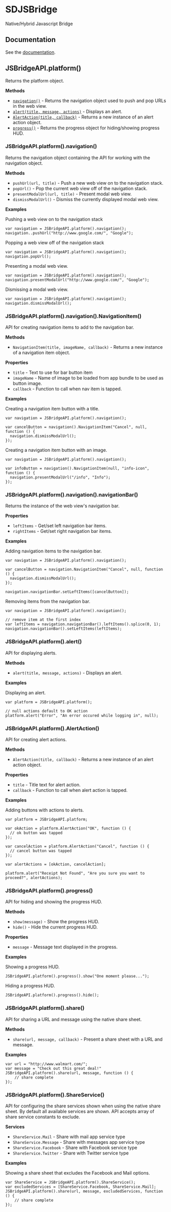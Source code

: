 SDJSBridge
==========

Native/Hybrid Javascript Bridge

## Documentation

See the [documentation](http://setdirection.github.io/SDJSBridge).

## JSBridgeAPI.platform()

Returns the platform object.

**Methods**

- [`navigation()`](#jsbridgeapiplatformnavigation) - Returns the navigation object used to push and pop URLs in the web view.
- [`alert(title, message, actions)`](#jsbridgeapiplatformalert) - Displays an alert.
- [`AlertAction(title, callback)`](#jsbridgeapiplatformalertaction) - Returns a new instance of an alert action object.
- [`progress()`](jsbridgeapiplatformprogress) - Returns the progress object for hiding/showing progress HUD.

### JSBridgeAPI.platform().navigation()

Returns the navigation object containing the API for working with the navigation object.

**Methods**

- `pushUrl(url, title)` - Push a new web view on to the navigation stack.
- `popUrl()` - Pop the current web view off of the navigation stack.
- `presentModalUrl(url, title)` - Present modal web view.
- `dismissModalUrl()` - Dismiss the currently displayed modal web view.

**Examples**

Pushing a web view on to the navigation stack

```
var navigation = JSBridgeAPI.platform().navigation();
navigation..pushUrl("http://www.google.com/", "Google");
```

Popping a web view off of the navigation stack

```
var navigation = JSBridgeAPI.platform().navigation();
navigation.popUrl();
```

Presenting a modal web view.

```
var navigation = JSBridgeAPI.platform().navigation();
navigation.presentModalUrl("http://www.google.com/", "Google");
```

Dismissing a modal web view.

```
var navigation = JSBridgeAPI.platform().navigation();
navigation.dismissModalUrl();
```

### JSBridgeAPI.platform().navigation().NavigationItem()

API for creating navigation items to add to the navigation bar.

**Methods**

- `NavigationItem(title, imageName, callback)` - Returns a new instance of a navigation item object. 

**Properties**

- `title` - Text to use for bar button item
- `imageName` - Name of image to be loaded from app bundle to be used as button image.
- `callback` - Function to call when nav item is tapped.

**Examples**

Creating a navigation item button with a title.

```
var navigation = JSBridgeAPI.platform().navigation();

var cancelButton = navigation().NavigationItem("Cancel", null, function () {
  navigation.dismissModalUrl();
});

```

Creating a navigation item button with an image.

```
var navigation = JSBridgeAPI.platform().navigation();

var infoButton = navigation().NavigationItem(null, "info-icon", function () {
  navigation.presentModalUrl("/info", "Info");
});

```

### JSBridgeAPI.platform().navigation().navigationBar()

Returns the instance of the web view's navigation bar.

**Properties**

- `leftItems` - Get/set left navigation bar items.
- `rightItems` - Get/set right navigation bar items.

**Examples**

Adding navigation items to the navigation bar.

```
var navigation = JSBridgeAPI.platform().navigation();

var cancelButton = navigation.NavigationItem("Cancel", null, function () {
  navigation.dismissModalUrl();
});

navigation.navigationBar.setLeftItems([cancelButton]);
```

Removing items from the navigation bar.

```
var navigation = JSBridgeAPI.platform().navigation();

// remove item at the first index
var leftItems = navigation.navigationBar().leftItems().splice(0, 1);
navigation.navigationBar().setLeftItems(leftItems);
```

### JSBridgeAPI.platform().alert()

API for displaying alerts.

**Methods**

- `alert(title, message, actions)` - Displays an alert.

**Examples**

Displaying an alert.

```
var platform = JSBridgeAPI.platform();

// null actions default to OK action
platform.alert("Error", "An error occured while logging in", null);
```

### JSBridgeAPI.platform().AlertAction()

API for creating alert actions.

**Methods**

- `AlertAction(title, callback)` - Returns a new instance of an alert action object.

**Properties**

- `title` - Title text for alert action.
- `callback` - Function to call when alert action is tapped.

**Examples**

Adding buttons with actions to alerts.

```
var platform = JSBridgeAPI.platform;

var okAction = platform.AlertAction("OK", function () {
  // ok button was tapped
});

var cancelAction = platform.AlertAction("Cancel", function () {
  // cancel button was tapped
});

var alertActions = [okAction, cancelAction];

platform.alert("Receipt Not Found", "Are you sure you want to proceed?", alertActions);
```

### JSBridgeAPI.platform().progress()

API for hiding and showing the progress HUD.

**Methods**

- `show(message)` - Show the progress HUD.
- `hide()` - Hide the current progress HUD.

**Properties**

- `message` - Message text displayed in the progress.

**Examples**

Showing a progress HUD.

```
JSBridgeAPI.platform().progress().show("One moment please...");
```

Hiding a progress HUD.

```
JSBridgeAPI.platform().progress().hide();
```

### JSBridgeAPI.platform().share()

API for sharing a URL and message using the native share sheet.


**Methods**

- `share(url, message, callback)` - Present a share sheet with a URL and message.

**Examples**

```
var url = "http://www.walmart.com/";
var message = "Check out this great deal!"
JSBridgeAPI.platform().share(url, message, function () {
    // share complete
});
```

### JSBridgeAPI.platform().ShareService()

API for configuring the share services shown when using the native share sheet. By default all available services are shown. API accepts array of share service constants to exclude.

**Services**

- `ShareService.Mail` - Share with mail app service type
- `ShareService.Message` - Share with messages app service type
- `ShareService.Facebook` - Share with Facebook service type
- `ShareService.Twitter` - Share with Twitter service type

**Examples**

Showing a share sheet that excludes the Facebook and Mail options.

```
var ShareService = JSBridgeAPI.platform().ShareService();
var excludedServices = [ShareService.Facebook, ShareService.Mail];
JSBridgeAPI.platform().share(url, message, excludedServices, function () {
    // share complete
});
```
